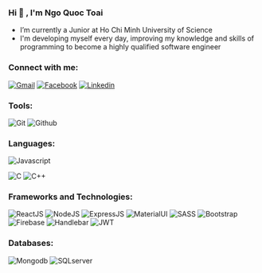 ### Hi 👋 , I'm Ngo Quoc Toai

- I’m currently a Junior at Ho Chi Minh University of Science
- I'm developing myself every day, improving my knowledge and skills of programming to become a highly qualified software engineer


### Connect with me:
[![Gmail](https://img.shields.io/badge/Gmail-D14836?style=for-the-badge&logo=gmail&logoColor=white)](mailto:nqtoai2181@gmail.com)
[![Facebook](https://img.shields.io/badge/Facebook-1877F2?style=for-the-badge&logo=facebook&logoColor=white)](https://www.facebook.com/toaingo00/)
[![Linkedin](https://img.shields.io/badge/LinkedIn-0077B5?style=for-the-badge&logo=linkedin&logoColor=white)](https://www.linkedin.com/in/ngtoai2181/)


### Tools:
![Git](https://img.shields.io/badge/GIT-E44C30?style=for-the-badge&logo=git&logoColor=white)
![Github](https://img.shields.io/badge/GitHub-100000?style=for-the-badge&logo=github&logoColor=white)


### Languages:
![Javascript](https://img.shields.io/badge/JavaScript-323330?style=for-the-badge&logo=javascript&logoColor=F7DF1E)
<!-- ![HTML](https://img.shields.io/badge/HTML5-E34F26?style=for-the-badge&logo=html5&logoColor=white)
![CSS](https://img.shields.io/badge/CSS3-1572B6?style=for-the-badge&logo=css3&logoColor=white) -->
![C](https://img.shields.io/badge/C-00599C?style=for-the-badge&logo=c&logoColor=white)
![C++](https://img.shields.io/badge/C%2B%2B-00599C?style=for-the-badge&logo=c%2B%2B&logoColor=white)


### Frameworks and Technologies:
![ReactJS](	https://img.shields.io/badge/React-20232A?style=for-the-badge&logo=react&logoColor=61DAFB)
![NodeJS](https://img.shields.io/badge/Node.js-339933?style=for-the-badge&logo=nodedotjs&logoColor=white)
![ExpressJS](https://img.shields.io/badge/Express.js-000000?style=for-the-badge&logo=express&logoColor=white)
![MaterialUI](https://img.shields.io/badge/Material%20UI-007FFF?style=for-the-badge&logo=mui&logoColor=white)
![SASS](https://img.shields.io/badge/Sass-CC6699?style=for-the-badge&logo=sass&logoColor=white)
![Bootstrap](https://img.shields.io/badge/Bootstrap-563D7C?style=for-the-badge&logo=bootstrap&logoColor=white)
![Firebase](https://img.shields.io/badge/firebase-ffca28?style=for-the-badge&logo=firebase&logoColor=black)
![Handlebar](https://img.shields.io/badge/Handlebars.js-f0772b?style=for-the-badge&logo=handlebarsdotjs&logoColor=black)
![JWT](https://img.shields.io/badge/JWT-000000?style=for-the-badge&logo=JSON%20web%20tokens&logoColor=white)


### Databases:
![Mongodb](https://img.shields.io/badge/MongoDB-4EA94B?style=for-the-badge&logo=mongodb&logoColor=white)
![SQLserver](https://img.shields.io/badge/Microsoft%20SQL%20Server-CC2927?style=for-the-badge&logo=microsoft%20sql%20server&logoColor=white)






<!-- <a href="https://github.com/anuraghazra/github-readme-stats">
  <img align="left" src="https://github-profile-trophy.vercel.app/?username=hoangtien1005&no-frame=true&no-bg=true&theme=algolia&column=7&margin-w=15" />
</a>


 ![](https://github.com/hoangtien1005/github-stats/blob/master/generated/overview.svg)
 
 ![](https://github.com/hoangtien1005/github-stats/blob/master/generated/languages.svg)

<a href="https://github.com/anuraghazra/github-readme-stats">
  <img align="left" src="https://hits.seeyoufarm.com/api/count/incr/badge.svg?url=https%3A%2F%2Fgithub.com%2Fhoangtien10051212%2Fhit-counter" />
</a>


<a href="https://github.com/anuraghazra/github-readme-stats">
  <img align="left" src="https://github-readme-stats.vercel.app/api/top-langs/?username=hoangtien1005&repo=github-readme-stats&layout=compact&show_icons=true&hide_border=true&theme=react&langs_count=10" />
</a> -->



<br>


